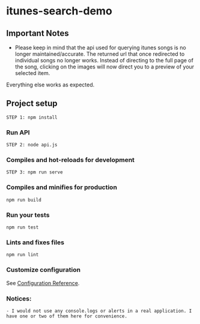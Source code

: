 # itunes-search-demo

## Important Notes
- Please keep in mind that the api used for querying itunes songs is no longer maintained/accurate. The returned url that once redirected to individual songs no longer works. Instead of directing to the full page of the song, clicking on the images will now direct you to a preview of your selected item. 

Everything else works as expected. 

## Project setup
```
STEP 1: npm install
```

### Run API
```
STEP 2: node api.js 
```

### Compiles and hot-reloads for development
```
STEP 3: npm run serve
```

### Compiles and minifies for production
```
npm run build
```

### Run your tests
```
npm run test
```

### Lints and fixes files
```
npm run lint
```

### Customize configuration
See [Configuration Reference](https://cli.vuejs.org/config/).


### Notices:
```
- I would not use any console.logs or alerts in a real application. I have one or two of them here for convenience.
```